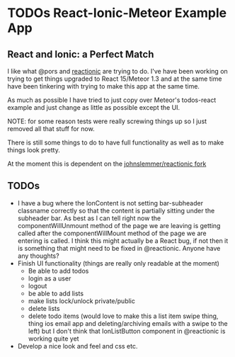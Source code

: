 # TODOs React-Ionic-Meteor Example App

## React and Ionic: a Perfect Match

I like what @pors and [reactionic](http://reactionic.github.io/) are trying to do.  I've have been working on trying to get things upgraded to React 15/Meteor 1.3 and at the same time have been tinkering with trying to make this app at the same time.

As much as possible I have tried to just copy over Meteor's todos-react example
and just change as little as possible except the UI.

NOTE: for some reason tests were really screwing things up so I just removed all that stuff for now.

There is still some things to do to have full functionality as well as to make
things look pretty.

At the moment this is dependent on the [johnslemmer/reactionic fork](https://github.com/johnslemmer/reactionic)

## TODOs

* I have a bug where the IonContent is not setting bar-subheader classname correctly so that the content is partially sitting under the subheader bar.  As best as I can tell right now the componentWillUnmount method of the page we are leaving is getting called after the componentWillMount method of the page we are entering is called.  I think this might actually be a React bug, if not then
it is something that might need to be fixed in @reactionic.  Anyone have any
thoughts?
* Finish UI functionality (things are really only readable at the moment)
  * Be able to add todos
  * login as a user
  * logout
  * be able to add lists
  * make lists lock/unlock private/public
  * delete lists
  * delete todo items (would love to make this a list item swipe thing, thing ios email app and deleting/archiving emails with a swipe to the left) but I don't think that IonListButton component in @reactionic is working quite yet
* Develop a nice look and feel and css etc.
